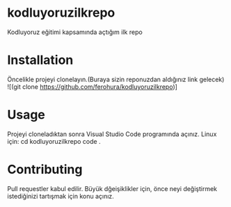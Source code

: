 # kodluyoruzilkrepo
Kodluyoruz eğitimi kapsamında açtığım ilk repo
# Installation
Öncelikle projeyi clonelayın.(Buraya sizin reponuzdan aldığınız link gelecek)
![(git clone https://github.com/ferohura/kodluyoruzilkrepo)]
# Usage
Projeyi cloneladıktan sonra Visual Studio Code programında açınız.
Linux için:
cd kodluyoruzilkrepo
code .
# Contributing
Pull requestler kabul edilir. Büyük dğeişiklikler için, önce neyi değiştirmek istediğinizi tartışmak için konu açınız.
